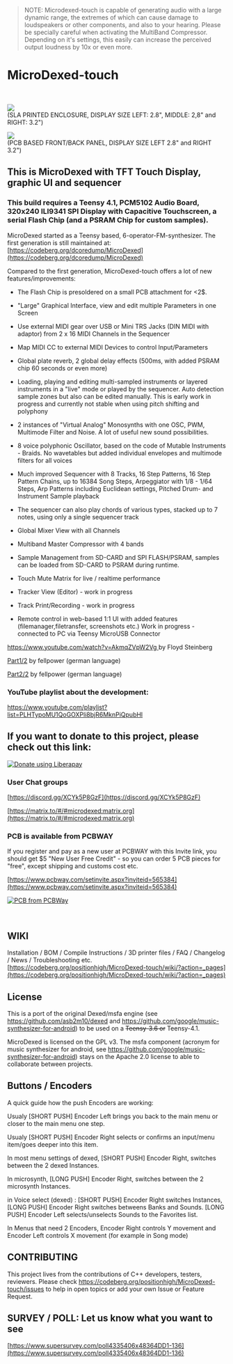 > NOTE: Microdexed-touch is capable of generating audio with a large dynamic range, the extremes of which can cause damage to loudspeakers or other components, and also to your hearing.
> Please be specially careful when activating the MultiBand Compressor. Depending on it's settings, this easily can increase the perceived output loudness by 10x or even more.

# MicroDexed-touch

<br><p>
<img src="https://codeberg.org/positionhigh/MicroDexed-touch/raw/branch/main/doc/Build_InstructionsV3_Capacitive_Touch/mdt_capacitive_touch.png" >
<br>
(SLA PRINTED ENCLOSURE, DISPLAY SIZE LEFT: 2.8", MIDDLE: 2,8" and RIGHT: 3.2")
<br><p>
<img src="https://codeberg.org/positionhigh/MicroDexed-touch/raw/branch/main/doc/Build_InstructionsV3_Capacitive_Touch/pcb28-32.jpg" >
<br>
(PCB BASED FRONT/BACK PANEL, DISPLAY SIZE LEFT 2.8" and RIGHT 3.2")
<br><p>
## This is MicroDexed with TFT Touch Display, graphic UI and sequencer

### This build requires a Teensy 4.1,  PCM5102 Audio Board, 320x240 ILI9341 SPI Display with Capacitive Touchscreen, a serial Flash Chip  (and a PSRAM Chip for custom samples).
<p>

MicroDexed started as a Teensy based, 6-operator-FM-synthesizer. The first generation is still maintained at: [https://codeberg.org/dcoredump/MicroDexed](https://codeberg.org/dcoredump/MicroDexed)

Compared to the first generation, MicroDexed-touch offers a lot of new features/improvements:

* The Flash Chip is presoldered on a small PCB attachment for <2$.

* "Large" Graphical Interface, view and edit multiple Parameters in one Screen

* Use external MIDI gear over USB or Mini TRS Jacks (DIN MIDI with adaptor) from 2 x 16 MIDI Channels in the Sequencer

* Map MIDI CC to external MIDI Devices to control Input/Parameters

* Global plate reverb, 2 global delay effects (500ms, with added PSRAM chip 60 seconds or even more)

* Loading, playing and editing multi-sampled instruments or layered instruments in a "live" mode or played by the sequencer. Auto detection sample zones but also can be edited manually. This is early work in progress and currently not stable when using pitch shifting and polyphony

* 2 instances of "Virtual Analog" Monosynths with one OSC, PWM, Multimode Filter and Noise. A lot of useful new sound possibilities.

* 8 voice polyphonic Oscillator, based on the code of Mutable Instruments - Braids. No wavetables but added individual envelopes and multimode filters for all voices
 
* Much improved Sequencer with 8 Tracks, 16 Step Patterns, 16 Step Pattern Chains, up to 16384 Song Steps, Arpeggiator with 1/8 - 1/64 Steps, Arp Patterns including Euclidean settings, Pitched Drum- and Instrument Sample playback

* The sequencer can also play chords of various types, stacked up to 7 notes, using only a single sequencer track

* Global Mixer View with all Channels

* Multiband Master Compressor with 4 bands

* Sample Management from SD-CARD and SPI FLASH/PSRAM, samples can be loaded from SD-CARD to PSRAM during runtime.

* Touch Mute Matrix for live / realtime performance

* Tracker View (Editor) - work in progress

* Track Print/Recording - work in progress

* Remote control in web-based 1:1 UI with added features (filemanager,filetransfer, screenshots etc.) Work in progress - connected to PC via Teensy MicroUSB Connector

[https://www.youtube.com/watch?v=AkmqZVpW2Vg
](https://www.youtube.com/watch?v=AkmqZVpW2Vg)
by Floyd Steinberg
<br>
<p>

[Part1/2](https://www.youtube.com/watch?v=v6thf0vhRxU)
by fellpower (german language)

[Part2/2](https://www.youtube.com/watch?v=wfSquKaAqik)
by fellpower (german language)

### YouTube playlist about the development:
[https://www.youtube.com/playlist?list=PLHTypoMU1QoGOXPli8bjR6MknPiQpubHl
](https://www.youtube.com/playlist?list=PLHTypoMU1QoGOXPli8bjR6MknPiQpubHl)

## If you want to donate to this project, please check out this link:

<a href="https://liberapay.com/positionhigh/donate"><img alt="Donate using Liberapay" src="https://liberapay.com/assets/widgets/donate.svg"></a>

### User Chat groups

[https://discord.gg/XCYk5P8GzF](https://discord.gg/XCYk5P8GzF)

[https://matrix.to/#/#microdexed:matrix.org](https://matrix.to/#/#microdexed:matrix.org)

### PCB is available from PCBWAY

If you register and pay as a new user at PCBWAY with this Invite link, you should get $5 "New User Free Credit" - so you can order 5 PCB pieces for "free", except shipping and customs cost etc.
    
[https://www.pcbway.com/setinvite.aspx?inviteid=565384](https://www.pcbway.com/setinvite.aspx?inviteid=565384)

<a href="https://www.pcbway.com/project/shareproject/MicroDexed_Capacitive_Touch_64970fee.html"><img src="https://www.pcbway.com/project/img/images/frompcbway-1220.png" alt="PCB from PCBWay" /></a>

<br>
<p>

## WIKI

Installation / BOM / Compile Instructions / 3D printer files / FAQ / Changelog / News / Troubleshooting etc.
<br>
[https://codeberg.org/positionhigh/MicroDexed-touch/wiki/?action=_pages](https://codeberg.org/positionhigh/MicroDexed-touch/wiki/?action=_pages)

## License

This is a port of the original Dexed/msfa engine (see https://github.com/asb2m10/dexed and https://github.com/google/music-synthesizer-for-android) to be used on a ~~Teensy-3.6 or~~ Teensy-4.1.

MicroDexed is licensed on the GPL v3. The msfa component (acronym for music synthesizer for android, see https://github.com/google/music-synthesizer-for-android) stays on the Apache 2.0 license to able to collaborate between projects.

## Buttons / Encoders

A quick guide how the push Encoders are working:

Usualy [SHORT PUSH] Encoder Left brings you back to the main menu or closer to the main menu one step.

Usualy [SHORT PUSH] Encoder Right selects or confirms an input/menu item/goes deeper into this item.

In most menu settings of dexed, [SHORT PUSH] Encoder Right, switches between the 2 dexed Instances.

In microsynth, [LONG PUSH] Encoder Right, switches between the 2 microsynth Instances.

in Voice select (dexed) : [SHORT PUSH] Encoder Right switches Instances, [LONG PUSH] Encoder Right switches betweens Banks and Sounds. [LONG PUSH] Encoder Left selects/unselects Sounds to the Favorites list.

In Menus that need 2 Encoders, Encoder Right controls Y movement and Encoder Left controls X movement
(for example in Song mode)


## CONTRIBUTING

This project lives from the contributions of C++ developers, testers, reviewers. Please check https://codeberg.org/positionhigh/MicroDexed-touch/issues to help in open topics or add your own Issue or Feature Request.

## SURVEY / POLL: Let us know what you want to see
[https://www.supersurvey.com/poll4335406x48364DD1-136](https://www.supersurvey.com/poll4335406x48364DD1-136)


